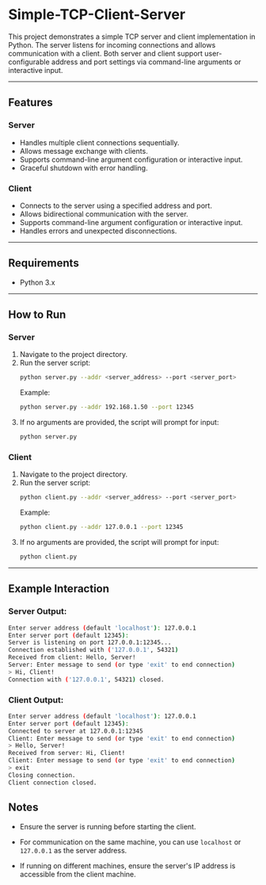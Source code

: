 # Simple-TCP-Client-Server

This project demonstrates a simple TCP server and client implementation in Python. The server listens for incoming connections and allows communication with a client. Both server and client support user-configurable address and port settings via command-line arguments or interactive input.

---

## Features

### Server
- Handles multiple client connections sequentially.
- Allows message exchange with clients.
- Supports command-line argument configuration or interactive input.
- Graceful shutdown with error handling.

### Client
- Connects to the server using a specified address and port.
- Allows bidirectional communication with the server.
- Supports command-line argument configuration or interactive input.
- Handles errors and unexpected disconnections.

---

## Requirements
- Python 3.x

---

## How to Run

### Server
1. Navigate to the project directory.
2. Run the server script:
   ```bash
   python server.py --addr <server_address> --port <server_port>
   ```
   Example:
   ```bash
   python server.py --addr 192.168.1.50 --port 12345
   ```
3. If no arguments are provided, the script will prompt for input:
   ```bash
   python server.py
   ```
### Client
1. Navigate to the project directory.
2. Run the server script:
   ```bash
   python client.py --addr <server_address> --port <server_port>
   ```
   Example:
   ```bash
   python client.py --addr 127.0.0.1 --port 12345
   ```
3. If no arguments are provided, the script will prompt for input:
   ```bash
   python client.py
   ```

---

## Example Interaction

### Server Output:
```bash
Enter server address (default 'localhost'): 127.0.0.1
Enter server port (default 12345):
Server is listening on port 127.0.0.1:12345...
Connection established with ('127.0.0.1', 54321)
Received from client: Hello, Server!
Server: Enter message to send (or type 'exit' to end connection)
> Hi, Client!
Connection with ('127.0.0.1', 54321) closed.
```
### Client Output:
```bash
Enter server address (default 'localhost'): 127.0.0.1
Enter server port (default 12345):
Connected to server at 127.0.0.1:12345
Client: Enter message to send (or type 'exit' to end connection)
> Hello, Server!
Received from server: Hi, Client!
Client: Enter message to send (or type 'exit' to end connection)
> exit
Closing connection.
Client connection closed.
```

## Notes

- Ensure the server is running before starting the client.

- For communication on the same machine, you can use `localhost` or `127.0.0.1` as the server address.

- If running on different machines, ensure the server's IP address is accessible from the client machine.
